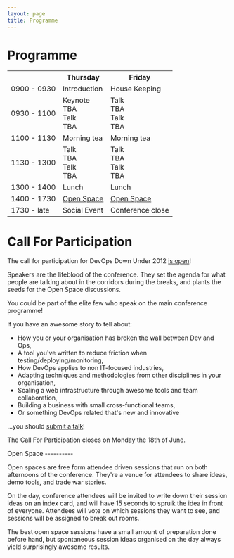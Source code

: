```yaml
---
layout: page
title: Programme
---
```


Programme
=========

<table id="schedule">
    <tr>
        <td class="times"></td>
        <th>Thursday</th>
        <th>Friday</th>
    </tr>
    <tr>
        <td class="times">0900 - 0930</td>
        <td class="start">Introduction</td>
        <td class="start">House Keeping</td>
    </tr>
    <tr>
        <td class="times">0930 - 1100</td>
        <td class="talk">
            <div class="talks">
                <div class="title">
                    Keynote
                </div>
                <div class="presenter">TBA</div>
                <div class="title">
                    Talk
                </div>
                <div class="presenter">TBA</div>
            </div>
        </td>
        <td class="talk">
            <div class="talks">
                <div class="title">
                    Talk
                </div>
                <div class="presenter">TBA</div>
                <div class="title">
                    Talk
                </div>
                <div class="presenter">TBA</div>
            </div>
        </td>
    </tr>
    <tr>
        <td class="times">1100 - 1130</td>
        <td class="break">Morning tea</td>
        <td class="break">Morning tea</td>
    </tr>
    <tr>
        <td class="times">1130 - 1300</td>
        <td class="talk">
            <div class="talks">
                <div class="title">
                    Talk
                </div>
                <div class="presenter">TBA</div>
                <div class="title">
                    Talk
                </div>
                <div class="presenter">TBA</div>
            </div>
        </td>
        <td class="talk">
            <div class="talks">
                <div class="title">
                    Talk
                </div>
                <div class="presenter">TBA</div>
                <div class="title">
                    Talk
                </div>
                <div class="presenter">TBA</div>
            </div>
        </td>
    </tr>
    <tr>
        <td class="times">1300 - 1400</td>
        <td class="break">Lunch</td>
        <td class="break">Lunch</td>
    </tr>
    <tr>
        <td class="times">1400 - 1730</td>
        <td class="openspace"><a href="#OpenSpace">Open Space<a/></td>
        <td class="openspace"><a href="#OpenSpace">Open Space<a/></td>
    </tr>
    <tr>
        <td class="times">1730 - late</td>
        <td class="break">Social Event</td>
        <td class="end">Conference close</td>
    </tr>
</table>

Call For Participation
======================

The call for participation for DevOps Down Under 2012 [is open](/participate)!

Speakers are the lifeblood of the conference. They set the agenda for what people
are talking about in the corridors during the breaks, and plants the seeds for
the Open Space discussions.

You could be part of the elite few who speak on the main conference programme!

If you have an awesome story to tell about:

 * How you or your organisation has broken the wall between Dev and Ops,
 * A tool you've written to reduce friction when testing/deploying/monitoring,
 * How DevOps applies to non IT-focused industries,
 * Adapting techniques and methodologies from other disciplines in your organisation,
 * Scaling a web infrastructure through awesome tools and team collaboration,
 * Building a business with small cross-functional teams,
 * Or something DevOps related that's new and innovative

...you should [submit a talk](/participate)!

The Call For Participation closes on Monday the 18th of June.

<div id="OpenSpace"></div>
Open Space
----------

Open spaces are free form attendee driven sessions that run on both afternoons of the conference. They're
a venue for attendees to share ideas, demo tools, and trade war stories.

On the day, conference attendees will be invited to write down their session ideas on an index card,
and will have 15 seconds to spruik the idea in front of everyone. Attendees will vote on which sessions
they want to see, and sessions will be assigned to break out rooms.

The best open space sessions have a small amount of preparation done before hand, but spontaneous session
ideas organised on the day always yield surprisingly awesome results.

